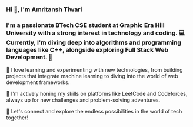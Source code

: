 ### Hi 👋, I'm Amritansh Tiwari
### I'm a passionate BTech CSE student at Graphic Era Hill University with a strong interest in technology and coding. 💻 Currently, I'm diving deep into algorithms and programming languages like C++, alongside exploring Full Stack Web Development. 🚀

🌱 I love learning and experimenting with new technologies, from building projects that integrate machine learning to diving into the world of web development frameworks.

🔭 I'm actively honing my skills on platforms like LeetCode and Codeforces, always up for new challenges and problem-solving adventures.

💬 Let's connect and explore the endless possibilities in the world of tech together!
<!--
**amritanshtiwari108/amritanshtiwari108** is a ✨ _special_ ✨ repository because its `README.md` (this file) appears on your GitHub profile.

Here are some ideas to get you started:

- 🔭 I’m currently working on ...
- 🌱 I’m currently learning ...
- 👯 I’m looking to collaborate on ...
- 🤔 I’m looking for help with ...
- 💬 Ask me about ...
- 📫 How to reach me: ...
- 😄 Pronouns: ...
- ⚡ Fun fact: ...
-->
